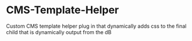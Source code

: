 CMS-Template-Helper
===================

Custom CMS template helper plug in that dynamically adds css to the final child that is dynamically output from the dB
